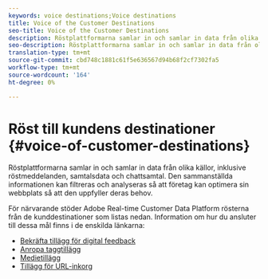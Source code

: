 ```yaml
---
keywords: voice destinations;Voice destinations
title: Voice of the Customer Destinations
seo-title: Voice of the Customer Destinations
description: Röstplattformarna samlar in och samlar in data från olika källor, inklusive röstmeddelanden, samtalsdata och chattsamtal. Den sammanställda informationen kan filtreras och analyseras så att företag kan optimera sin webbplats så att den uppfyller deras behov.
seo-description: Röstplattformarna samlar in och samlar in data från olika källor, inklusive röstmeddelanden, samtalsdata och chattsamtal. Den sammanställda informationen kan filtreras och analyseras så att företag kan optimera sin webbplats så att den uppfyller deras behov.
translation-type: tm+mt
source-git-commit: cbd748c1881c61f5e636567d94b68f2cf7302fa5
workflow-type: tm+mt
source-wordcount: '164'
ht-degree: 0%

---
```



# Röst till kundens destinationer {#voice-of-customer-destinations}

Röstplattformarna samlar in och samlar in data från olika källor, inklusive röstmeddelanden, samtalsdata och chattsamtal. Den sammanställda informationen kan filtreras och analyseras så att företag kan optimera sin webbplats så att den uppfyller deras behov.

För närvarande stöder Adobe Real-time Customer Data Platform rösterna från de kunddestinationer som listas nedan. Information om hur du ansluter till dessa mål finns i de enskilda länkarna:

* [Bekräfta tillägg för digital feedback](confirmit-digital-feedback-extension.md)
* [Anropa taggtillägg](/help/rtcdp/destinations/invoca-extension.md)
* [Medietillägg](medallia-extension.md)
* [Tillägg för URL-inkorg](talkurl-extension.md)
